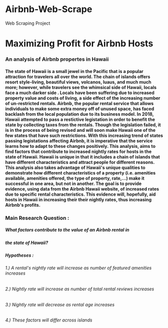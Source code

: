 # Airbnb-Web-Scrape
Web Scraping Project

# Maximizing Profit for Airbnb Hosts
### An analysis of Airbnb propertes in Hawaii

####  The state of Hawaii is a small jewel in the Pacific that is a popular attraction for travelers all over the world. The chain of islands offers resort style-living, beautiful views, volcanos, luaus, and much much more; however, while travelers see the whimsical side of Hawaii, locals face a much darker side . Locals have been suffering due to increased property value and costs of living, a side effect of the increasing number of un-restricted rentals. Airbnb, the popular rental service that allows individuals to make some extra money off of unused space, has faced backlash from the local population due to its business model. In 2018, Hawaii attempted to pass a restictive legistation in order to benefit the state by collecting taxes from the rentals. Though the legislation failed, it is in the process of being revised and will soon make Hawaii one of the few states that have such restrictions. With this increasing trend of states passing legistations affecting Airbnb, it is imperative that the service learns how to adapt to these changes positively. This analysis, aims to find factors that contribute to increased nightly rates for hosts in the state of Hawaii. Hawaii is unique in that it includes a chain of islands that have different characteristics and attract people for different reasons. This analysis also takes advantage of Hawaii's unique qualities to demonstrate how different characteristics of a property (i.e. amenities available, amenities offered, the type of property, rate,...) make it successful in one area, but not in another. The goal is to provide evidence, using data from the Airbnb Hawaii website, of increased rates due to specific rental characteristics. This evidence will, hopefully, aid hosts in Hawaii in increasing their their nightly rates, thus increasing Airbnb's profits.

### Main Research Question : 

##### What factors contribute to the value of an Airbnb rental in
##### the state of Hawaii?


##### Hypotheses : 

###### 1.) A rental's nightly rate will increase as number of featured amenities increases
###### 2.) Nightly rate will increase as number of total rental reviews increases
###### 3.) Nightly rate will decrease as rental age increases
###### 4.) These factors will differ across islands



